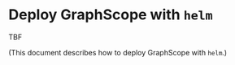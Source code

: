 # Deploy GraphScope with `helm`

TBF

(This document describes how to deploy GraphScope with `helm`.)